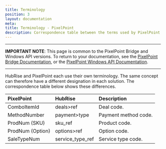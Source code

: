 ```yaml
---
title: Terminology
position: 3
layout: documentation
meta:
title: Terminology - PixelPoint
description: Correspondence table between the terms used by PixelPoint and those used by HubRise.
---
```


---

**IMPORTANT NOTE**: This page is common to the PixelPoint Bridge and Windows API versions. To return to your documentation, see the [PixelPoint Bridge Documentation](/apps/pixelpoint-bridge), or the [PixelPoint Windows API Documentation](/apps/pixelpoint-windows-api).

---

HubRise and PixelPoint each use their own terminology. The same concept can therefore have a different designation in each solution. The correspondence table below shows these differences.

| PixelPoint       | HubRise          | Description          |
| :--------------- | :--------------- | :------------------- |
| ComboItemId      | deals>ref        | Deal code.           |
| MethodNumber     | payment>type     | Payment method code. |
| ProdNum (SKU)    | sku_ref          | Product code.        |
| ProdNum (Option) | options>ref      | Option code.         |
| SaleTypeNum      | service_type_ref | Service type code.   |
